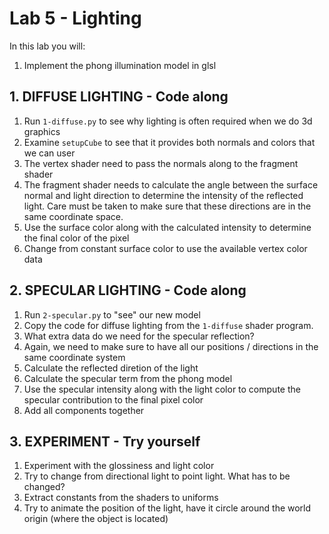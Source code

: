 # Lab 5 - Lighting
In this lab you will:
1. Implement the phong illumination model in glsl

## 1. DIFFUSE LIGHTING - Code along
1. Run `1-diffuse.py` to see why lighting is often required when we do 3d graphics
2. Examine `setupCube` to see that it provides both normals and colors that we can user
3. The vertex shader need to pass the normals along to the fragment shader
4. The fragment shader needs to calculate the angle between the surface normal and light direction to determine the intensity of the reflected light. Care must be taken to make sure that these directions are in the same coordinate space.
5. Use the surface color along with the calculated intensity to determine the final color of the pixel
6. Change from constant surface color to use the available vertex color data

## 2. SPECULAR LIGHTING - Code along
1. Run `2-specular.py` to "see" our new model
2. Copy the code for diffuse lighting from the `1-diffuse` shader program.
3. What extra data do we need for the specular reflection?
4. Again, we need to make sure to have all our positions / directions in the same coordinate system
5. Calculate the reflected diretion of the light
6. Calculate the specular term from the phong model
7. Use the specular intensity along with the light color to compute the specular contribution to the final pixel color
8. Add all components together

## 3. EXPERIMENT - Try yourself
1. Experiment with the glossiness and light color
2. Try to change from directional light to point light. What has to be changed?
3. Extract constants from the shaders to uniforms
4. Try to animate the position of the light, have it circle around the world origin (where the object is located)